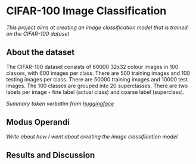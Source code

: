 # CIFAR-100 Image Classification 
_This project aims at creating an image classification model that is trained on the CIFAR-100 dataset_

## About the dataset
The CIFAR-100 dataset consists of 60000 32x32
colour images in 100 classes, with 600 images 
per class. There are 500 training images and 
100 testing images per class. There are 50000 
training images and 10000 test images. 
The 100 classes are grouped into 20 
superclasses. There are two labels per 
image - fine label (actual class) and coarse label
(superclass).

_Summary taken verbatim from [huggingface](https://huggingface.co/datasets/cifar100)_


## Modus Operandi
_Write about how I went about creating the image classification model_

## Results and Discussion 